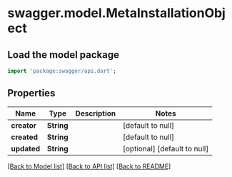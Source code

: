 # swagger.model.MetaInstallationObject

## Load the model package
```dart
import 'package:swagger/api.dart';
```

## Properties
Name | Type | Description | Notes
------------ | ------------- | ------------- | -------------
**creator** | **String** |  | [default to null]
**created** | **String** |  | [default to null]
**updated** | **String** |  | [optional] [default to null]

[[Back to Model list]](../README.md#documentation-for-models) [[Back to API list]](../README.md#documentation-for-api-endpoints) [[Back to README]](../README.md)


